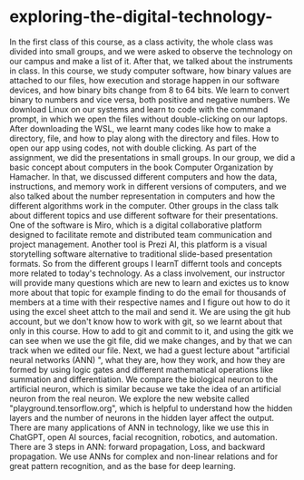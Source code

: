 # exploring-the-digital-technology- 
In the first class of this course, as a class activity, the whole class was divided into small groups, and we were asked to observe the technology on our campus and make a list of it. After that, we talked about the instruments in class. 
In this course, we study computer software, how binary values are attached to our files, how execution and storage happen in our software devices, and how binary bits change from 8 to 64 bits. 
We learn to convert binary to numbers and vice versa, both positive and negative numbers. 
We download Linux on our systems and learn to code with the command prompt, in which we open the files without double-clicking on our laptops.
After downloading the WSL, we learnt many codes like how to make a directory, file, and how to play along with the directory and files. How to open our app using codes, not with double clicking.
As part of the assignment, we did the presentations in small groups. In our group, we did a basic concept about computers in the book Computer Organization by Hamacher. In that, we discussed different computers and how the data, instructions, and memory work in different versions of computers, and we also talked about the number representation in computers and how the different algorithms work in  the computer. 
Other groups in the class talk about different topics and use different software for their presentations. One of the software is Miro, which is a digital collaborative  platform designed to facilitate remote and distributed team communication and project management. Another tool is Prezi AI, this platform is a visual storytelling  software alternative to traditional slide-based presentation formats. So from the different groups I learnT differnt tools and concepts more related to today's technology. 
As a class involvement, our instructor will provide many questions which are new to learn and exictes us to know more about that topic for example finding to do the email for thousands of members at a time with their respective names and I figure out how to do it using the excel sheet attch to the mail and send it. 
We are using the git hub account, but we don't know how to work with git, so we learnt about that only in this course. How to add to git and commit to it, and using the gitk we can see when we use the git file, did we make changes, and by that we can track when we edited our file. 
Next, we had a guest lecture about "artificial neural networks (ANN) ", what they are, how they work, and how they are formed by using logic gates and different mathematical operations like summation and differentiation. We compare the biological neuron to the artificial neuron, which is similar because we take the idea of an artificial neuron from the real neuron. 
We explore the new website called "playground.tensorflow.org", which is helpful to understand how the hidden layers and the number of neurons in the hidden layer affect the output. There are many applications of ANN in technology, like we use this in ChatGPT, open AI sources, facial recognition, robotics, and automation.
There are 3 steps in ANN: forward propagation, Loss, and backward propagation. 
We use ANNs for complex and non-linear relations and for great pattern recognition, and as the base for deep learning. 
